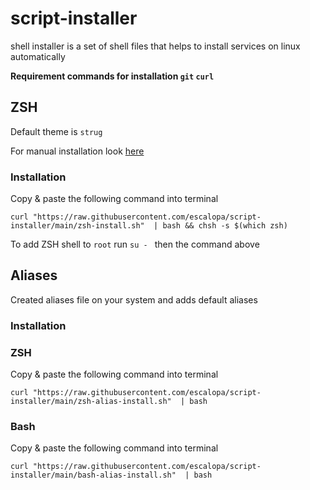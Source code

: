 # script-installer

shell installer is a set of shell files that helps to install services on linux automatically

**Requirement commands for installation `git` `curl`**

## ZSH

Default theme is `strug`

For manual installation look [here](https://www.freecodecamp.org/news/jazz-up-your-zsh-terminal-in-seven-steps-a-visual-guide-e81a8fd59a38/)

### **Installation**

Copy & paste the following command into terminal
```shell
curl "https://raw.githubusercontent.com/escalopa/script-installer/main/zsh-install.sh"  | bash && chsh -s $(which zsh)
```

To add ZSH shell to `root` run `su - ` then the command above

## Aliases

Created aliases file on your system and adds default aliases

### **Installation**

### ZSH

Copy & paste the following command into terminal
```shell
curl "https://raw.githubusercontent.com/escalopa/script-installer/main/zsh-alias-install.sh"  | bash
```

### Bash

Copy & paste the following command into terminal
```shell
curl "https://raw.githubusercontent.com/escalopa/script-installer/main/bash-alias-install.sh"  | bash
```

